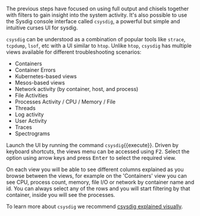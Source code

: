The previous steps have focused on using full output and chisels together with filters to gain insight into the system activity. It's also possible to use the Sysdig console interface called `csysdig`, a powerful but simple and intuitive curses UI for sysdig.

`csysdig` can be understood as a combination of popular tools like `strace`, `tcpdump`, `lsof`, etc with a UI similar to `htop`. Unlike `htop`, `csysdig` has multiple views available for different troubleshooting scenarios:

- Containers
- Container Errors
- Kubernetes-based views
- Mesos-based views
- Network activity (by container, host, and process)
- File Activities
- Processes Activity / CPU / Memory / File
- Threads
- Log activity
- User Activity
- Traces
- Spectrograms

Launch the UI by running the command `csysdig`{{execute}}. Driven by keyboard shortcuts, the views menu can be accessed using <kbd>F2</kbd>. Select the option using arrow keys and press <kbd>Enter</kbd> to select the required view.

On each view you will be able to see different columns explained as you browse between the views, for example on the 'Containers' view you can see CPU, process count, memory, file I/O or network by container name and id. You can always select any of the rows and you will start filtering by that container, inside you will see the processes.

To learn more about `csysdig` we recommend [csysdig explained visually](https://sysdig.com/blog/csysdig-explained-visually/).

